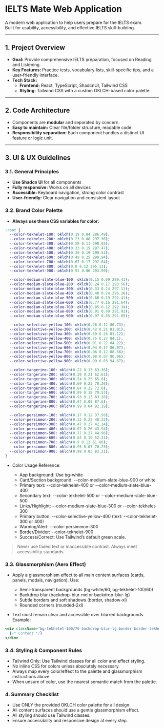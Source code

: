 # IELTS Mate Web Application

A modern web application to help users prepare for the IELTS exam.  
Built for usability, accessibility, and effective IELTS skill-building.

---

## 1. Project Overview

- **Goal:** Provide comprehensive IELTS preparation, focused on Reading and Listening.
- **Key Features:** Practice tests, vocabulary lists, skill-specific tips, and a user-friendly interface.
- **Tech Stack:**
  - **Frontend:** React, TypeScript, ShadcnUI, Tailwind CSS
  - **Styling:** Tailwind CSS with a custom OKLCH-based color palette

---

## 2. Code Architecture

- Components are **modular** and separated by concern.
- **Easy to maintain:** Clear file/folder structure, readable code.
- **Responsibility separation:** Each component handles a distinct UI feature or logic unit.

---

## 3. UI & UX Guidelines

### 3.1. General Principles

- **Use Shadcn UI** for all components
- **Fully responsive:** Works on all devices
- **Accessible:** Keyboard navigation, strong color contrast
- **User-friendly:** Clear navigation and consistent layout

### 3.2. Brand Color Palette

- **Always use these CSS variables for color:**

```css
:root {
  --color-tekhelet-100: oklch(0.19 0.04 286.49);
  --color-tekhelet-200: oklch(0.23 0.08 297.36);
  --color-tekhelet-300: oklch(0.28 0.11 298.93);
  --color-tekhelet-400: oklch(0.33 0.15 297.47);
  --color-tekhelet-500: oklch(0.39 0.19 299.53);
  --color-tekhelet-600: oklch(0.49 0.25 299.94);
  --color-tekhelet-700: oklch(0.67 0.17 292.64);
  --color-tekhelet-800: oklch(0.8 0.12 295.11);
  --color-tekhelet-900: oklch(0.93 0.06 293.99);

  --color-medium-slate-blue-100: oklch(0.15 0.09 289.41);
  --color-medium-slate-blue-200: oklch(0.24 0.17 293.56);
  --color-medium-slate-blue-300: oklch(0.33 0.24 297.11);
  --color-medium-slate-blue-400: oklch(0.48 0.24 296.26);
  --color-medium-slate-blue-500: oklch(0.68 0.19 292.41);
  --color-medium-slate-blue-600: oklch(0.77 0.16 291.64);
  --color-medium-slate-blue-700: oklch(0.85 0.12 292.34);
  --color-medium-slate-blue-800: oklch(0.91 0.09 291.92);
  --color-medium-slate-blue-900: oklch(0.97 0.05 291.85);

  --color-selective-yellow-100: oklch(0.26 0.12 80.73);
  --color-selective-yellow-200: oklch(0.42 0.21 81.01);
  --color-selective-yellow-300: oklch(0.59 0.26 83.12);
  --color-selective-yellow-400: oklch(0.75 0.27 84.1);
  --color-selective-yellow-500: oklch(0.91 0.22 84.22);
  --color-selective-yellow-600: oklch(0.94 0.17 86.07);
  --color-selective-yellow-700: oklch(0.96 0.12 88.56);
  --color-selective-yellow-800: oklch(0.98 0.07 90.06);
  --color-selective-yellow-900: oklch(0.99 0.03 94.67);

  --color-tangerine-100: oklch(0.22 0.13 63.36);
  --color-tangerine-200: oklch(0.38 0.21 62.61);
  --color-tangerine-300: oklch(0.54 0.25 65.6);
  --color-tangerine-400: oklch(0.69 0.23 70.26);
  --color-tangerine-500: oklch(0.84 0.22 72.8);
  --color-tangerine-600: oklch(0.89 0.18 79.53);
  --color-tangerine-700: oklch(0.93 0.13 83.38);
  --color-tangerine-800: oklch(0.97 0.08 87.6);
  --color-tangerine-900: oklch(0.99 0.04 92.19);

  --color-persimmon-100: oklch(0.17 0.12 37.56);
  --color-persimmon-200: oklch(0.32 0.22 40.22);
  --color-persimmon-300: oklch(0.47 0.27 42.14);
  --color-persimmon-400: oklch(0.62 0.26 43.94);
  --color-persimmon-500: oklch(0.77 0.27 44.96);
  --color-persimmon-600: oklch(0.84 0.19 52.31);
  --color-persimmon-700: oklch(0.9 0.12 61.86);
  --color-persimmon-800: oklch(0.95 0.07 70.25);
  --color-persimmon-900: oklch(0.98 0.03 83.21);
}
```

- Color Usage Reference:

  - App background: Use bg-white
  - Card/Section background: --color-medium-slate-blue-900 or white
  - Primary text: --color-tekhelet-400 or --color-medium-slate-blue-400
  - Secondary text: --color-tekhelet-500 or --color-medium-slate-blue-500
  - Links/Highlight: --color-medium-slate-blue-300 or --color-tekhelet-300
  - Primary button: --color-selective-yellow-400 (text: --color-tekhelet-300 or 400)
  - Warning/Alert: --color-persimmon-300
  - Border/Divider: --color-tekhelet-900
  - Success/Correct: Use Tailwind’s default green scale.

> Never use faded text or inaccessible contrast. Always meet accessibility standards.

### 3.3. Glassmorphism (Aero Effect)

- Apply a glassmorphism effect to all main content surfaces (cards, panels, modals, navigation). Use:
  - Semi-transparent backgrounds (bg-white/60, bg-tekhelet-100/60)
  - Backdrop blur (backdrop-blur-md or backdrop-blur-lg)
  - Subtle borders and soft shadows (border, shadow-xl)
  - Rounded corners (rounded-2xl)

- Text must remain clear and accessible over blurred backgrounds.
Example:

```jsx
<div className="bg-tekhelet-100/70 backdrop-blur-lg border border-tekhelet-200 rounded-2xl shadow-xl p-6">
  {/* Content */}
</div>
```

### 3.4. Styling & Component Rules

- Tailwind Only: Use Tailwind classes for all color and effect styling.
- No inline CSS for colors unless absolutely necessary.
- Always map every color/effect to the palette and glassmorphism instructions above.
- When unsure of color, use the nearest semantic match from the palette.

### 4. Summary Checklist

- Use ONLY the provided OKLCH color palette for all design.
- All content surfaces should use a gentle glassmorphism effect.
- All styling should use Tailwind classes.
- Ensure accessibility and responsive design at every step.
